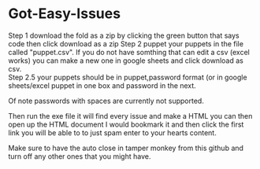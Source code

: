 # Got-Easy-Issues


Step 1 download the fold as a zip by clicking the green button that says code then click download as a zip
Step 2 puppet your puppets in the file called "puppet.csv".  If you do not have somthing that can edit a csv (excel works) you can make a new one in google sheets and click download as csv.  
Step 2.5 your puppets should be in puppet,password format (or in google sheets/excel puppet in one box and password in the next. 

Of note passwords with spaces are currently not supported.

Then run the exe file it will find every issue and make a HTML you can then open up the HTML document I would bookmark it and then click the first link you will be able to to just spam enter to your hearts content.  


Make sure to have the auto close in tamper monkey from this github and turn off any other ones that you might have.  
